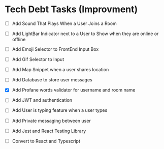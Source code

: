 # Tech Debt Tasks (Improvment)

- [ ] Add Sound That Plays When a User Joins a Room
- [ ] Add LightBar Indicator next to a User to Show when they are online or offline 
- [ ] Add Emoji Selector to FrontEnd Input Box
- [ ] Add Gif Selector to Input 
- [ ] Add Map Snippet when a user shares location
- [ ] Add Database to store user messages 
- [X] Add Profane words validator for username and room name
- [ ] Add JWT and authentication
- [ ] Add User is typing feature when a user types 
- [ ] Add Private messaging between user 
- [ ] Add Jest and React Testing Library
- [ ] Convert to React and Typescript 


